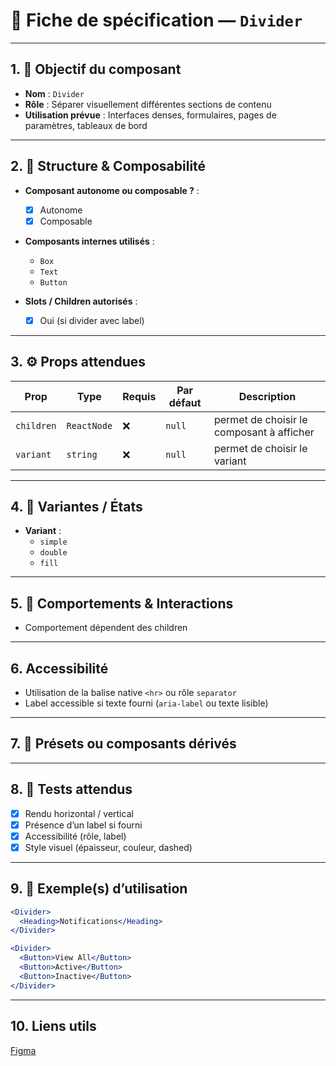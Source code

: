 # 📄 Fiche de spécification — `Divider`

---

## 1. 🔎 Objectif du composant

- **Nom** : `Divider`
- **Rôle** : Séparer visuellement différentes sections de contenu
- **Utilisation prévue** : Interfaces denses, formulaires, pages de paramètres, tableaux de bord

---

## 2. 🧱 Structure & Composabilité

- **Composant autonome ou composable ?** :
    - [x] Autonome
    - [x] Composable

- **Composants internes utilisés** :
    -  `Box` 
    - `Text`
    - `Button`

- **Slots / Children autorisés** :
    - [x] Oui (si divider avec label)

---

## 3. ⚙️ Props attendues

| Prop       | Type        | Requis | Par défaut   | Description                               |
|------------|-------------|--------|--------------|-------------------------------------------|
| `children` | `ReactNode` | ❌     | `null`       | permet de choisir le composant à afficher |
| `variant`  | `string`    | ❌     | `null`       | permet de choisir le variant              |

---

## 4. 🎨 Variantes / États

- **Variant** :
    - `simple`
    - `double`
    - `fill`

---

## 5. 🧪 Comportements & Interactions

- Comportement dépendent des children

---

## 6. Accessibilité

- Utilisation de la balise native `<hr>` ou rôle `separator`
- Label accessible si texte fourni (`aria-label` ou texte lisible)

---

## 7. 🧩 Présets ou composants dérivés

---

## 8. 🧪 Tests attendus

- [x] Rendu horizontal / vertical
- [x] Présence d’un label si fourni
- [x] Accessibilité (rôle, label)
- [x] Style visuel (épaisseur, couleur, dashed)

---

## 9. 📐 Exemple(s) d’utilisation

```jsx
<Divider>
  <Heading>Notifications</Heading>
</Divider>

<Divider>
  <Button>View All</Button>
  <Button>Active</Button>
  <Button>Inactive</Button>
</Divider>
```
--- 

## 10. Liens utils
[Figma](https://www.figma.com/design/BE2sfEyiN6lmoEw5l9kXY4/Design-system-V.2?node-id=1252-126908&m=dev)
